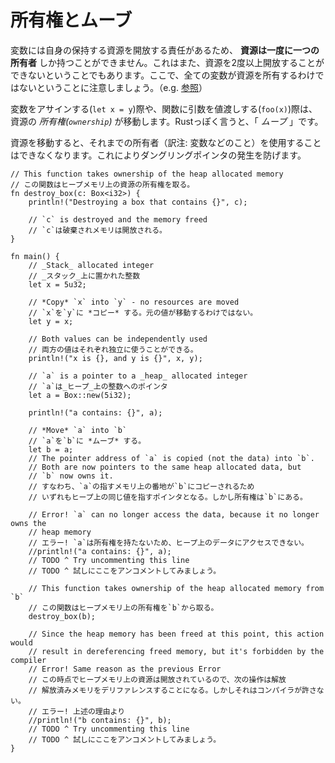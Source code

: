 <!--
# Ownership and moves
-->
# 所有権とムーブ

<!--
Because variables are in charge of freeing their own resources, 
**resources can only have one owner**. This also prevents resources 
from being freed more than once. Note that not all variables own 
resources (e.g. [references]).
-->
変数には自身の保持する資源を開放する責任があるため、 **資源は一度に一つの所有者** しか持つことができません。これはまた、資源を2度以上開放することができないということでもあります。ここで、全ての変数が資源を所有するわけではないということに注意しましょう。（e.g. [参照][references]）

<!--
When doing assignments (`let x = y`) or passing function arguments by value
(`foo(x)`), the *ownership* of the resources is transferred. In Rust-speak, 
this is known as a *move*.
-->
変数をアサインする(`let x = y`)際や、関数に引数を値渡しする(`foo(x)`)際は、資源の *所有権(`ownership`)* が移動します。Rustっぽく言うと、「 *ムーブ* 」です。

<!--
After moving resources, the previous owner can no longer be used. This avoids
creating dangling pointers.
-->
資源を移動すると、それまでの所有者（訳注: 変数などのこと）を使用することはできなくなります。これによりダングリングポインタの発生を防げます。

```rust,editable
// This function takes ownership of the heap allocated memory
// この関数はヒープメモリ上の資源の所有権を取る。
fn destroy_box(c: Box<i32>) {
    println!("Destroying a box that contains {}", c);

    // `c` is destroyed and the memory freed
    // `c`は破棄されメモリは開放される。
}

fn main() {
    // _Stack_ allocated integer
    // _スタック_上に置かれた整数
    let x = 5u32;

    // *Copy* `x` into `y` - no resources are moved
    // `x`を`y`に *コピー* する。元の値が移動するわけではない。
    let y = x;

    // Both values can be independently used
    // 両方の値はそれぞれ独立に使うことができる。
    println!("x is {}, and y is {}", x, y);

    // `a` is a pointer to a _heap_ allocated integer
    // `a`は_ヒープ_上の整数へのポインタ
    let a = Box::new(5i32);

    println!("a contains: {}", a);

    // *Move* `a` into `b`
    // `a`を`b`に *ムーブ* する。
    let b = a;
    // The pointer address of `a` is copied (not the data) into `b`.
    // Both are now pointers to the same heap allocated data, but
    // `b` now owns it.
    // すなわち、`a`の指すメモリ上の番地が`b`にコピーされるため
    // いずれもヒープ上の同じ値を指すポインタとなる。しかし所有権は`b`にある。
    
    // Error! `a` can no longer access the data, because it no longer owns the
    // heap memory
    // エラー! `a`は所有権を持たないため、ヒープ上のデータにアクセスできない。
    //println!("a contains: {}", a);
    // TODO ^ Try uncommenting this line
    // TODO ^ 試しにここをアンコメントしてみましょう。

    // This function takes ownership of the heap allocated memory from `b`
    // この関数はヒープメモリ上の所有権を`b`から取る。
    destroy_box(b);

    // Since the heap memory has been freed at this point, this action would
    // result in dereferencing freed memory, but it's forbidden by the compiler
    // Error! Same reason as the previous Error
    // この時点でヒープメモリ上の資源は開放されているので、次の操作は解放
    // 解放済みメモリをデリファレンスすることになる。しかしそれはコンパイラが許さない。
    // エラー! 上述の理由より
    //println!("b contains: {}", b);
    // TODO ^ Try uncommenting this line
    // TODO ^ 試しにここをアンコメントしてみましょう。
}
```

[references]: ../flow_control/match/destructuring/destructure_pointers.md
